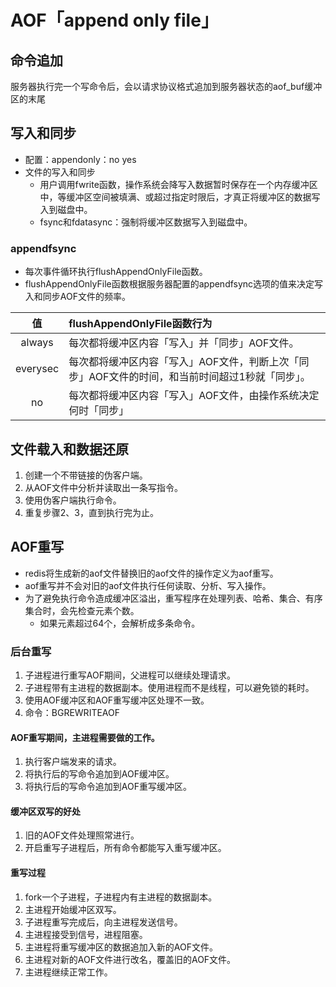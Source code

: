 # AOF「append only file」

## 命令追加
服务器执行完一个写命令后，会以请求协议格式追加到服务器状态的aof_buf缓冲区的末尾

## 写入和同步
- 配置：appendonly：no  yes
- 文件的写入和同步
    - 用户调用fwrite函数，操作系统会降写入数据暂时保存在一个内存缓冲区中，等缓冲区空间被填满、或超过指定时限后，才真正将缓冲区的数据写入到磁盘中。
    - fsync和fdatasync：强制将缓冲区数据写入到磁盘中。


### appendfsync
- 每次事件循环执行flushAppendOnlyFile函数。
- flushAppendOnlyFile函数根据服务器配置的appendfsync选项的值来决定写入和同步AOF文件的频率。

值 | flushAppendOnlyFile函数行为
:-: | :--
always | 每次都将缓冲区内容「写入」并「同步」AOF文件。
everysec | 每次都将缓冲区内容「写入」AOF文件，判断上次「同步」AOF文件的时间，和当前时间超过1秒就「同步」。
no | 每次都将缓冲区内容「写入」AOF文件，由操作系统决定何时「同步」

## 文件载入和数据还原
1. 创建一个不带链接的伪客户端。
2. 从AOF文件中分析并读取出一条写指令。
3. 使用伪客户端执行命令。
4. 重复步骤2、3，直到执行完为止。

## AOF重写
- redis将生成新的aof文件替换旧的aof文件的操作定义为aof重写。
- aof重写并不会对旧的aof文件执行任何读取、分析、写入操作。
- 为了避免执行命令造成缓冲区溢出，重写程序在处理列表、哈希、集合、有序集合时，会先检查元素个数。
    - 如果元素超过64个，会解析成多条命令。

### 后台重写
1. 子进程进行重写AOF期间，父进程可以继续处理请求。
2. 子进程带有主进程的数据副本。使用进程而不是线程，可以避免锁的耗时。
3. 使用AOF缓冲区和AOF重写缓冲区处理不一致。
4. 命令：BGREWRITEAOF

#### AOF重写期间，主进程需要做的工作。
1. 执行客户端发来的请求。
2. 将执行后的写命令追加到AOF缓冲区。
3. 将执行后的写命令追加到AOF重写缓冲区。

#### 缓冲区双写的好处
1. 旧的AOF文件处理照常进行。
2. 开启重写子进程后，所有命令都能写入重写缓冲区。

#### 重写过程
1. fork一个子进程，子进程内有主进程的数据副本。
2. 主进程开始缓冲区双写。
3. 子进程重写完成后，向主进程发送信号。
4. 主进程接受到信号，进程阻塞。
5. 主进程将重写缓冲区的数据追加入新的AOF文件。
6. 主进程对新的AOF文件进行改名，覆盖旧的AOF文件。
7. 主进程继续正常工作。


    